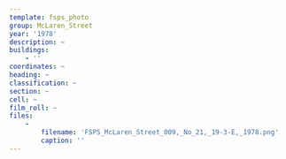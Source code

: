```yaml
---
template: fsps_photo
group: McLaren_Street
year: '1978'
description: ~
buildings:
    - ''
coordinates: ~
heading: ~
classification: ~
section: ~
cell: ~
film_roll: ~
files:
    -
        filename: 'FSPS_McLaren_Street_009,_No_21,_19-3-E,_1978.png'
        caption: ''
---
```

